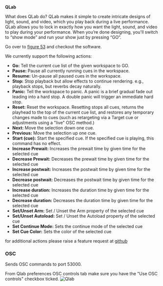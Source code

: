 **QLab**

What does QLab do?
QLab makes it simple to create intricate designs of light, sound, and video, which you play back during a live performance.
QLab allows you to lock in exactly how you want the light, sound, and video to play during your performance. When you’re done designing, you'll switch to “show mode” and run your show just by pressing “GO”.

Go over to [figure 53](https://figure53.com/) and checkout the software.

We currently support the following actions:
* **Go:** Tell the current cue list of the given workspace to GO.
* **Pause:** Pause all currently running cues in the workspace.
* **Resume:** Un-pause all paused cues in the workspace.
* **Stop:** Stop playback but allow effects to continue rendering. e.g., playback stops, but reverbs decay naturally.
* **Panic:** Tell the workspace to panic. A panic is a brief gradual fade out leading into a hard stop. A double panic will trigger an immediate hard stop.
* **Reset:** Reset the workspace. Resetting stops all cues, returns the playhead to the top of the current cue list, and restores any temporary changes made to cues (such as retargeting via a Target cue or adjustments using a "live" OSC method.)
* **Next:** Move the selection down one cue.
* **Previous:** Move the selection up one cue.
* **Start (cue):** Start the specified cue. If the specified cue is playing, this command has no effect.
* **Increase Prewait:** Increases the prewait time by given time for the selected cue
* **Decrease Prewait:** Decreases the prewait time by given time for the selected cue
* **Increase postwait:** Increases the postwait time by given time for the selected cue
* **Decrease postwait:** Decreases the postwait time by given time for the selected cue
* **Increase duration:** Increases the duration time by given time for the selected cue
* **Decrease duration:** Decreases the duration time by given time for the selected cue
* **Set/Unset Arm:** Set / Unset the Arm property of the selected cue
* **Set/Unset Autoload:** Set / Unset the Autoload property of the selected cue
* **Set Continue Mode:** Sets the continue mode of the selected cue
* **Set Cue Color:** Sets the color of the selected cue

for additional actions please raise a feature request at [github](https://github.com/bitfocus/companion)

### OSC
Sends OSC commands to port 53000.

From Qlab preferences OSC controls tab make sure you have the "Use OSC controls" checkbox ticked.
![Qlab](images/qlab.jpg?raw=true "Qlab")
